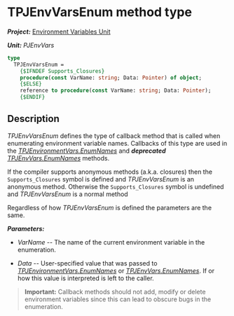 # TPJEnvVarsEnum method type

***Project:*** [Environment Variables Unit](../API.md)

***Unit:*** _PJEnvVars_

```pascal
type
  TPJEnvVarsEnum =
    {$IFNDEF Supports_Closures}
    procedure(const VarName: string; Data: Pointer) of object;
    {$ELSE}
    reference to procedure(const VarName: string; Data: Pointer);
    {$ENDIF}
```

## Description

_TPJEnvVarsEnum_ defines the type of callback method that is called when enumerating environment variable names. Callbacks of this type are used in the [_TPJEnvironmentVars.EnumNames_](./TPJEnvironmentVars-EnumNames.md) and ***deprecated*** [_TPJEnvVars.EnumNames_](./TPJEnvVars-EnumNames.md) methods.

If the compiler supports anonymous methods (a.k.a. closures) then the `Supports_Closures` symbol is defined and _TPJEnvVarsEnum_ is an anonymous method. Otherwise the `Supports_Closures` symbol is undefined and _TPJEnvVarsEnum_ is a normal method

Regardless of how _TPJEnvVarsEnum_ is defined the parameters are the same.

***Parameters:***

* _VarName_ -- The name of the current environment variable in the enumeration.

* _Data_ -- User-specified value that was passed to [_TPJEnvironmentVars.EnumNames_](./TPJEnvironmentVars-EnumNames.md) or [_TPJEnvVars.EnumNames_](./TPJEnvVars-EnumNames.md). If or how this value is interpreted is left to the caller.

> **Important:** Callback methods should not add, modify or delete environment variables since this can lead to obscure bugs in the enumeration.
